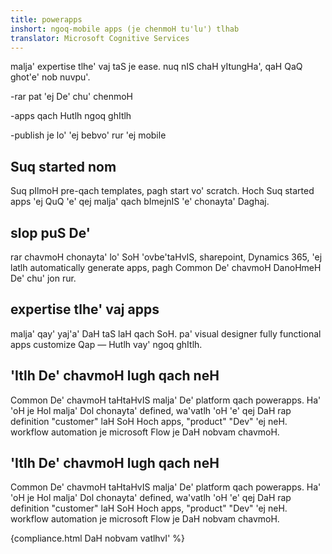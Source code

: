 ```yaml
---
title: powerapps
inshort: ngoq-mobile apps (je chenmoH tu'lu') tlhab
translator: Microsoft Cognitive Services
---
```


malja' expertise tlhe' vaj taS je ease. nuq nIS chaH yItungHa', qaH QaQ ghot'e' nob nuvpu'.

-rar pat 'ej De' chu' chenmoH

-apps qach Hutlh ngoq ghItlh

-publish je lo' 'ej bebvo' rur 'ej mobile

## Suq started nom
Suq pIlmoH pre-qach templates, pagh start vo' scratch. Hoch Suq started apps 'ej QuQ 'e' qej malja' qach bImejnIS 'e' chonayta' Daghaj.

## slop puS De'
rar chavmoH chonayta' lo' SoH 'ovbe'taHvIS, sharepoint, Dynamics 365, 'ej latlh automatically generate apps, pagh Common De' chavmoH DanoHmeH De' chu' jon rur.

## expertise tlhe' vaj apps
malja' qay' yaj'a' DaH taS laH qach SoH. pa' visual designer fully functional apps customize Qap — Hutlh vay' ngoq ghItlh.

## 'Itlh De' chavmoH lugh qach neH
Common De' chavmoH taHtaHvIS malja' De' platform qach powerapps. Ha' 'oH je Hol malja' Dol chonayta' defined, wa'vatlh 'oH 'e' qej DaH rap definition "customer" laH SoH Hoch apps, "product" "Dev" 'ej neH. workflow automation je microsoft Flow je DaH nobvam chavmoH.

## 'Itlh De' chavmoH lugh qach neH
Common De' chavmoH taHtaHvIS malja' De' platform qach powerapps. Ha' 'oH je Hol malja' Dol chonayta' defined, wa'vatlh 'oH 'e' qej DaH rap definition "customer" laH SoH Hoch apps, "product" "Dev" 'ej neH. workflow automation je microsoft Flow je DaH nobvam chavmoH.

{compliance.html DaH nobvam vatlhvI' %}

